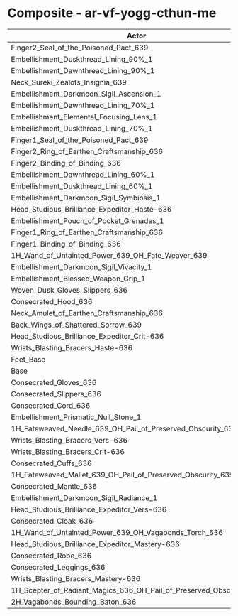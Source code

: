# Composite - ar-vf-yogg-cthun-me
| Actor | DPS | Increase |
|---|:---:|:---:|
|Finger2_Seal_of_the_Poisoned_Pact_639|1301308|0.74%|
|Embellishment_Duskthread_Lining_90%_1|1301233|0.74%|
|Embellishment_Dawnthread_Lining_90%_1|1300986|0.72%|
|Neck_Sureki_Zealots_Insignia_639|1299939|0.64%|
|Embellishment_Darkmoon_Sigil_Ascension_1|1299131|0.57%|
|Embellishment_Dawnthread_Lining_70%_1|1298911|0.56%|
|Embellishment_Elemental_Focusing_Lens_1|1298888|0.55%|
|Embellishment_Duskthread_Lining_70%_1|1298542|0.53%|
|Finger1_Seal_of_the_Poisoned_Pact_639|1298164|0.50%|
|Finger2_Ring_of_Earthen_Craftsmanship_636|1298008|0.49%|
|Finger2_Binding_of_Binding_636|1297856|0.47%|
|Embellishment_Dawnthread_Lining_60%_1|1297702|0.46%|
|Embellishment_Duskthread_Lining_60%_1|1297429|0.44%|
|Embellishment_Darkmoon_Sigil_Symbiosis_1|1297368|0.44%|
|Head_Studious_Brilliance_Expeditor_Haste-636|1294904|0.25%|
|Embellishment_Pouch_of_Pocket_Grenades_1|1294712|0.23%|
|Finger1_Ring_of_Earthen_Craftsmanship_636|1294192|0.19%|
|Finger1_Binding_of_Binding_636|1293898|0.17%|
|1H_Wand_of_Untainted_Power_639_OH_Fate_Weaver_639|1293783|0.16%|
|Embellishment_Darkmoon_Sigil_Vivacity_1|1293705|0.15%|
|Embellishment_Blessed_Weapon_Grip_1|1293498|0.14%|
|Woven_Dusk_Gloves_Slippers_636|1292858|0.09%|
|Consecrated_Hood_636|1292762|0.08%|
|Neck_Amulet_of_Earthen_Craftsmanship_636|1292546|0.06%|
|Back_Wings_of_Shattered_Sorrow_639|1291829|0.01%|
|Head_Studious_Brilliance_Expeditor_Crit-636|1291789|0.00%|
|Wrists_Blasting_Bracers_Haste-636|1291779|0.00%|
|Feet_Base|1291759|0.00%|
|Base|1291731|0.00%|
|Consecrated_Gloves_636|1291546|-0.01%|
|Consecrated_Slippers_636|1290897|-0.06%|
|Consecrated_Cord_636|1290851|-0.07%|
|Embellishment_Prismatic_Null_Stone_1|1290823|-0.07%|
|1H_Fateweaved_Needle_639_OH_Pail_of_Preserved_Obscurity_639|1290631|-0.09%|
|Wrists_Blasting_Bracers_Vers-636|1290574|-0.09%|
|Wrists_Blasting_Bracers_Crit-636|1290542|-0.09%|
|Consecrated_Cuffs_636|1290460|-0.10%|
|1H_Fateweaved_Mallet_639_OH_Pail_of_Preserved_Obscurity_639|1290393|-0.10%|
|Consecrated_Mantle_636|1290357|-0.11%|
|Embellishment_Darkmoon_Sigil_Radiance_1|1290300|-0.11%|
|Head_Studious_Brilliance_Expeditor_Vers-636|1290290|-0.11%|
|Consecrated_Cloak_636|1290284|-0.11%|
|1H_Wand_of_Untainted_Power_639_OH_Vagabonds_Torch_636|1289916|-0.14%|
|Head_Studious_Brilliance_Expeditor_Mastery-636|1289901|-0.14%|
|Consecrated_Robe_636|1289850|-0.15%|
|Consecrated_Leggings_636|1289800|-0.15%|
|Wrists_Blasting_Bracers_Mastery-636|1289072|-0.21%|
|1H_Scepter_of_Radiant_Magics_636_OH_Pail_of_Preserved_Obscurity_639|1287228|-0.35%|
|2H_Vagabonds_Bounding_Baton_636|1284893|-0.53%|
